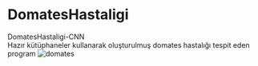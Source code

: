 # DomatesHastaligi
DomatesHastaligi-CNN    
Hazır kütüphaneler kullanarak oluşturulmuş domates hastalığı tespit eden program
![domates](https://user-images.githubusercontent.com/83255385/217533916-7c895be2-a358-4883-8412-3e03307b80e5.png)
